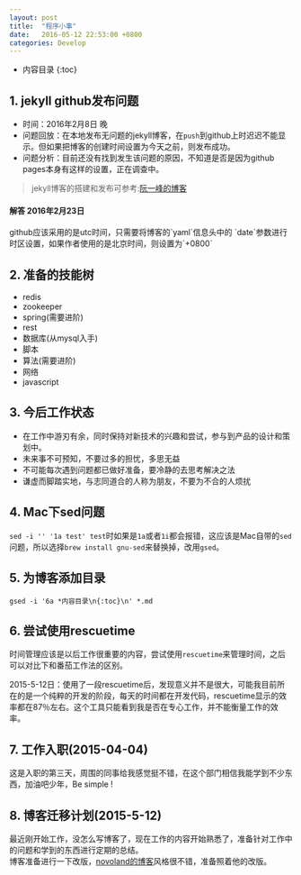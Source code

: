```yaml
---
layout: post
title:  "程序小事"
date:   2016-05-12 22:53:00 +0800
categories: Develop
---
```

* 内容目录
{:toc}



## 1. jekyll github发布问题
+ 时间：2016年2月8日 晚  
+ 问题回放：在本地发布无问题的jekyll博客，在`push`到github上时迟迟不能显示。但如果把博客的创建时间设置为今天之前，则发布成功。  
+ 问题分析：目前还没有找到发生该问题的原因，不知道是否是因为github pages本身有这样的设置，正在调查中。

>jekyll博客的搭建和发布可参考:[阮一峰的博客](http://www.ruanyifeng.com/blog/2012/08/blogging_with_jekyll.html)

<h4>解答 2016年2月23日</h4>
github应该采用的是utc时间，只需要将博客的`yaml`信息头中的	`date`参数进行时区设置，如果作者使用的是北京时间，则设置为`+0800`

## 2. 准备的技能树
+ redis
+ zookeeper
+ spring(需要进阶)
+ rest
+ 数据库(从mysql入手) 
+ 脚本
+ 算法(需要进阶)
+ 网络
+ javascript

## 3. 今后工作状态

+ 在工作中游刃有余，同时保持对新技术的兴趣和尝试，参与到产品的设计和策划中。
+ 未来事不可预知，不要过多的担忧，多思无益
+ 不可能每次遇到问题都已做好准备，要冷静的去思考解决之法
+ 谦虚而脚踏实地，与志同道合的人称为朋友，不要为不合的人烦扰

## 4. Mac下sed问题

`sed -i '' '1a test' test`时如果是`1a`或者`1i`都会报错，这应该是Mac自带的`sed`问题，所以选择`brew install gnu-sed`来替换掉，改用`gsed`。

## 5. 为博客添加目录

`gsed -i '6a *内容目录\n{:toc}\n' *.md`

## 6. 尝试使用rescuetime

时间管理应该是以后工作很重要的内容，尝试使用`rescuetime`来管理时间，之后可以对比下和番茄工作法的区别。  

2015-5-12日：使用了一段rescuetime后，发现意义并不是很大，可能我目前所在的是一个纯粹的开发的阶段，每天的时间都在开发代码，rescuetime显示的效率都在87％左右。这个工具只能看到我是否在专心工作，并不能衡量工作的效率。

## 7. 工作入职(2015-04-04)

这是入职的第三天，周围的同事给我感觉挺不错，在这个部门相信我能学到不少东西，加油吧少年，Be simple !

## 8. 博客迁移计划(2015-5-12)

最近刚开始工作，没怎么写博客了，现在工作的内容开始熟悉了，准备针对工作中的问题和学到的东西进行定期的总结。  
博客准备进行一下改版，[novoland的博客](http://novoland.github.io/index.html)风格很不错，准备照着他的改版。
